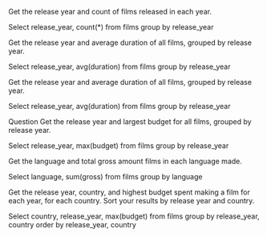 Get the release year and count of films released in each year.

Select release_year, count(*) from films
group by release_year

Get the release year and average duration of all films, grouped by release year.

Select release_year, avg(duration) from films
group by release_year

Get the release year and average duration of all films, grouped by release year.

Select release_year, avg(duration) from films
group by release_year

Question Get the release year and largest budget for all films, grouped by release year.

Select release_year, max(budget) from films
group by release_year

Get the language and total gross amount films in each language made.

Select language, sum(gross) from films
group by language

Get the release year, country, and highest budget spent making a film for each year, for each country. Sort your results by release year and country.

Select country, release_year, max(budget) from films
group by release_year, country
order by release_year, country